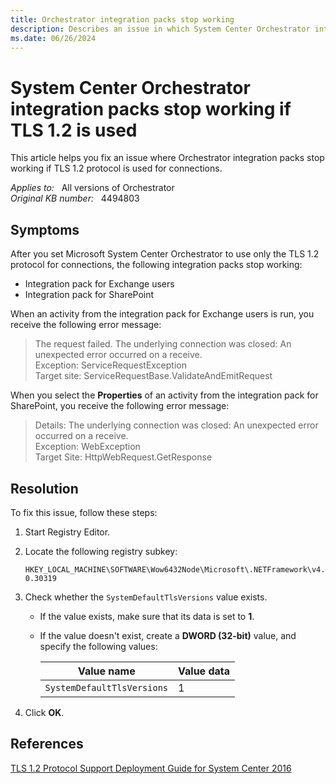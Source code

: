 ```yaml
---
title: Orchestrator integration packs stop working
description: Describes an issue in which System Center Orchestrator integration packs don't work together with TLS 1.2 connections.
ms.date: 06/26/2024
---
```

# System Center Orchestrator integration packs stop working if TLS 1.2 is used

This article helps you fix an issue where Orchestrator integration packs stop working if TLS 1.2 protocol is used for connections.

_Applies to:_ &nbsp; All versions of Orchestrator  
_Original KB number:_ &nbsp; 4494803

## Symptoms

After you set Microsoft System Center Orchestrator to use only the TLS 1.2 protocol for connections, the following integration packs stop working:

- Integration pack for Exchange users
- Integration pack for SharePoint

When an activity from the integration pack for Exchange users is run, you receive the following error message:

> The request failed. The underlying connection was closed: An unexpected error occurred on a receive.  
> Exception: ServiceRequestException  
> Target site: ServiceRequestBase.ValidateAndEmitRequest

When you select the **Properties** of an activity from the integration pack for SharePoint, you receive the following error message:

> Details: The underlying connection was closed: An unexpected error occurred on a receive.  
> Exception: WebException  
> Target Site: HttpWebRequest.GetResponse

## Resolution

To fix this issue, follow these steps:

1. Start Registry Editor.
2. Locate the following registry subkey:

    `HKEY_LOCAL_MACHINE\SOFTWARE\Wow6432Node\Microsoft\.NETFramework\v4.0.30319`

3. Check whether the `SystemDefaultTlsVersions` value exists.

   - If the value exists, make sure that its data is set to **1**.
   - If the value doesn't exist, create a **DWORD (32-bit)** value, and specify the following values:

     |Value name|Value data|
     |---|---|
     |`SystemDefaultTlsVersions`|1|

4. Click **OK**.

## References

[TLS 1.2 Protocol Support Deployment Guide for System Center 2016](https://support.microsoft.com/help/4051111)
